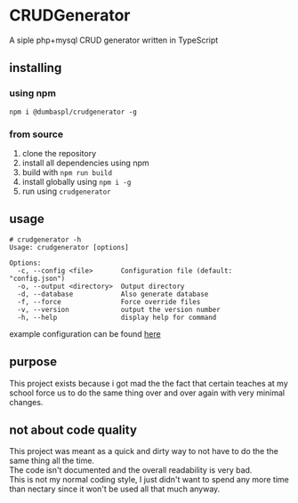 # CRUDGenerator
A siple php+mysql CRUD generator written in TypeScript 

## installing

### using npm
`npm i @dumbaspl/crudgenerator -g`

### from source
1. clone the repository
2. install all dependencies using npm
3. build with `npm run build`
4. install globally using `npm i -g`
5. run using `crudgenerator`

## usage
```
# crudgenerator -h
Usage: crudgenerator [options]

Options:
  -c, --config <file>       Configuration file (default: "config.json")
  -o, --output <directory>  Output directory
  -d, --database            Also generate database
  -f, --force               Force override files
  -v, --version             output the version number
  -h, --help                display help for command
```
example configuration can be found [here](./config.json)

## purpose
This project exists because i got mad the the fact that certain teaches at my school force us to do the same thing over and over again with very minimal changes.

## not about code quality
This project was meant as a quick and dirty way to not have to do the the same thing all the time.  
The code isn't documented and the overall readability is very bad.   
This is not my normal coding style, I just didn't want to spend any more time than nectary since it won't be used all that much anyway.